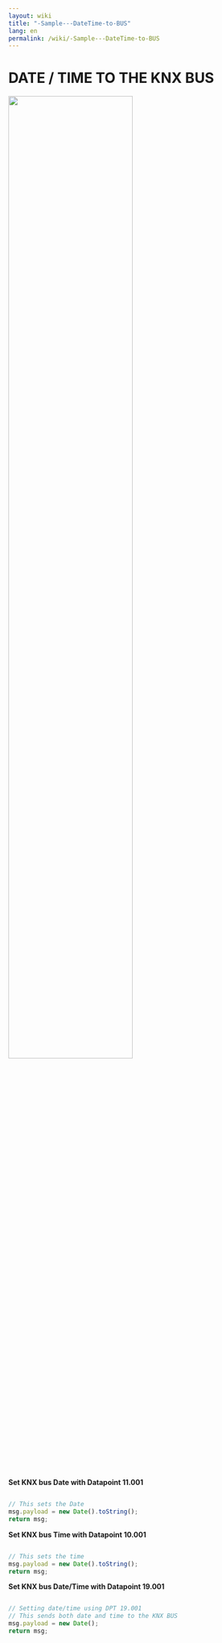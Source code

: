 ```yaml
---
layout: wiki
title: "-Sample---DateTime-to-BUS"
lang: en
permalink: /wiki/-Sample---DateTime-to-BUS
---
```

# DATE / TIME TO THE KNX BUS

<img src="https://raw.githubusercontent.com/Supergiovane/node-red-contrib-knx-ultimate/master/img/datetime.png" width="70%"><br/>

**Set KNX bus Date with Datapoint 11.001**

```javascript

// This sets the Date
msg.payload = new Date().toString();
return msg;

```

**Set KNX bus Time with Datapoint 10.001**

```javascript

// This sets the time
msg.payload = new Date().toString();
return msg;

```

**Set KNX bus Date/Time with Datapoint 19.001**

```javascript

// Setting date/time using DPT 19.001
// This sends both date and time to the KNX BUS
msg.payload = new Date();
return msg;

```

